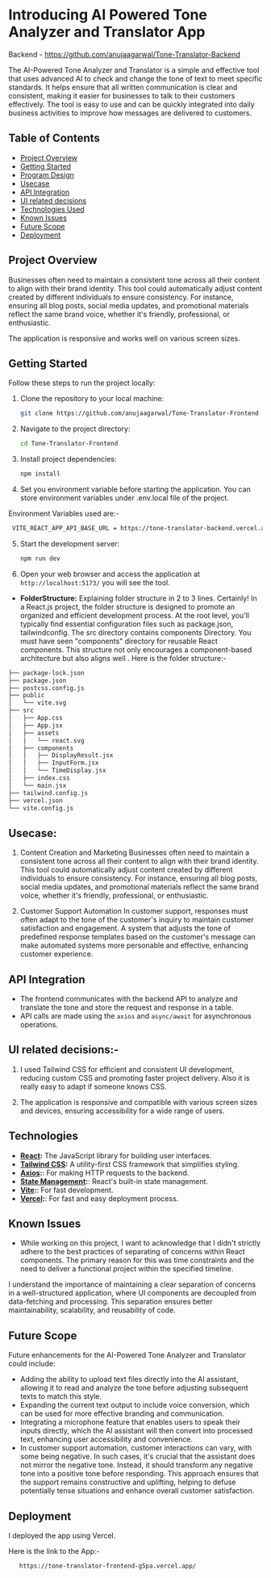 
# Introducing AI Powered Tone Analyzer and Translator App
Backend - https://github.com/anujaagarwal/Tone-Translator-Backend

The AI-Powered Tone Analyzer and Translator is a simple and effective tool that uses advanced AI to check and change the tone of text to meet specific standards. It helps ensure that all written communication is clear and consistent, making it easier for businesses to talk to their customers effectively. The tool is easy to use and can be quickly integrated into daily business activities to improve how messages are delivered to customers.

## Table of Contents

- [Project Overview](#project-overview)
- [Getting Started](#getting-started)
- [Program Design](#program-design)
- [Usecase](#usecase)
- [API Integration](#api-integration)
- [UI related decisions](#ui-related-decisions)
- [Technologies Used](#technologies-used)
- [Known Issues](#known-issues)
- [Future Scope](#future-scope)
- [Deployment](#Deployment)

## Project Overview

Businesses often need to maintain a consistent tone across all their content to align with their brand identity. This tool could automatically adjust content created by different individuals to ensure consistency. For instance, ensuring all blog posts, social media updates, and promotional materials reflect the same brand voice, whether it's friendly, professional, or enthusiastic. 


The application is responsive and works well on various screen sizes. 

## Getting Started

Follow these steps to run the project locally:

1. Clone the repository to your local machine:

   ```bash
   git clone https://github.com/anujaagarwal/Tone-Translator-Frontend
   ```

2. Navigate to the project directory:

   ```bash
   cd Tone-Translator-Frontend
   ```

3. Install project dependencies:

   ```bash
   npm install

   ```

4. Set you environment variable before starting the application. You can store environment variables under .env.local file of the project.

Environment Variables used are:-

```bash
 VITE_REACT_APP_API_BASE_URL = https://tone-translator-backend.vercel.app/
```

5. Start the development server:

   ```bash
   npm run dev

   ```

6. Open your web browser and access the application at `http://localhost:5173/` you will see the tool.


- **FolderStructure:** Explaining folder structure in 2 to 3 lines. Certainly! In a React.js project, the folder structure is designed to promote an organized and efficient development process. At the root level, you'll typically find essential configuration files such as package.json, tailwindconfig. The src directory contains components Directory. You must have seen "components" directory for reusable React components. This structure not only encourages a component-based architecture but also aligns well .
  Here is the folder structure:-

```bash
├── package-lock.json
├── package.json
├── postcss.config.js
├── public
│   └── vite.svg
├── src
│   ├── App.css
│   ├── App.jsx
│   ├── assets
│   │   └── react.svg
│   ├── components
│   │   ├── DisplayResult.jsx
│   │   ├── InputForm.jsx
│   │   └── TimeDisplay.jsx
│   ├── index.css
│   └── main.jsx
├── tailwind.config.js
├── vercel.json
└── vite.config.js
```

## Usecase:

1. Content Creation and Marketing
Businesses often need to maintain a consistent tone across all their content to align with their brand identity. This tool could automatically adjust content created by different individuals to ensure consistency. For instance, ensuring all blog posts, social media updates, and promotional materials reflect the same brand voice, whether it's friendly, professional, or enthusiastic.

2. Customer Support Automation
In customer support, responses must often adapt to the tone of the customer's inquiry to maintain customer satisfaction and engagement. A system that adjusts the tone of predefined response templates based on the customer's message can make automated systems more personable and effective, enhancing customer experience.

## API Integration

- The frontend communicates with the backend API to analyze and translate the tone and store the request and response in a table.
- API calls are made using the `axios` and `async/await` for asynchronous operations.

## UI related decisions:-

1. I used Tailwind CSS for efficient and consistent UI development, reducing custom CSS and promoting faster project delivery. Also it is really easy to adapt if someone knows CSS.

2. The application is responsive and compatible with various screen sizes and devices, ensuring accessibility for a wide range of users.

## Technologies

- **[React](https://react.dev/):** The JavaScript library for building user interfaces.
- **[Tailwind CSS](https://tailwindcss.com/):** A utility-first CSS framework that simplifies styling.
- **[Axios](https://axios-http.com/docs/intro):**: For making HTTP requests to the backend.
- **[State Management](https://legacy.reactjs.org/docs/hooks-state.html):**: React's built-in state management.
- **[Vite](https://vitejs.dev/):**: For fast development.
- **[Vercel](https://vercel.com/):**: For fast and easy deployment process.

## Known Issues

- While working on this project, I want to acknowledge that I didn't strictly adhere to the best practices of separating of concerns within React components. The primary reason for this was time constraints and the need to deliver a functional project within the specified timeline.

I understand the importance of maintaining a clear separation of concerns in a well-structured application, where UI components are decoupled from data-fetching and processing. This separation ensures better maintainability, scalability, and reusability of code.



## Future Scope

Future enhancements for the AI-Powered Tone Analyzer and Translator could include:

- Adding the ability to upload text files directly into the AI assistant, allowing it to read and analyze the tone before adjusting subsequent texts to match this style.
- Expanding the current text output to include voice conversion, which can be used for more effective branding and communication.
- Integrating a microphone feature that enables users to speak their inputs directly, which the AI assistant will then convert into processed text, enhancing user accessibility and convenience.
- In customer support automation, customer interactions can vary, with some being negative. In such cases, it's crucial that the assistant does not mirror the negative tone. Instead, it should transform any negative tone into a positive tone before responding. This approach ensures that the support remains constructive and uplifting, helping to defuse potentially tense situations and enhance overall customer satisfaction.

## Deployment

I deployed the app using Vercel.

Here is the link to the App:-

```bash
   https://tone-translator-frontend-g5pa.vercel.app/
```
